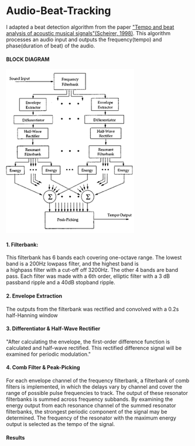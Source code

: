 # Audio-Beat-Tracking

I adapted a beat detection algorithm from the paper ["Tempo and beat analysis of acoustic musical signals"(Scheirer, 1998)](http://www-labs.iro.umontreal.ca/~pift6080/H09/documents/papers/scheirer_jasa.pdf).
This algorithm processes an audio input and outputs the frequency(tempo) and phase(duration of beat) of the audio.


#### BLOCK DIAGRAM
<img src="block_diagram.png" width="350">

#### 1. Filterbank: 
This filterbank has 6 bands each covering one-octave range. The lowest band is a 200Hz lowpass filter, and the highest band is  
a highpass filter with a cut-off off 3200Hz. The other 4 bands are band pass. Each filter was made with a 6th order, elliptic filter with a 3 dB passband ripple and a 40dB stopband ripple.


#### 2. Envelope Extraction 
The outputs from the filterbank was rectified and convolved with a 0.2s half-Hanning window

#### 3. Differentiator & Half-Wave Rectifier
"After calculating the envelope, the first-order difference function is calculated and half-wave rectified. This rectified
difference signal will be examined for periodic modulation." 

#### 4. Comb Filter & Peak-Picking

For each envelope channel of the frequency filterbank, a filterbank of comb filters is implemented, in which the delays
vary by channel and cover the range of possible pulse frequencies to track. The output of these resonator filterbanks is
summed across frequency subbands. By examining the energy output from each resonance channel of the summed resonator filterbanks, the strongest periodic component of the signal may be determined. The frequency of the resonator
with the maximum energy output is selected as the tempo of the signal.

#### Results










